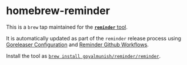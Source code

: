 # homebrew-reminder

This is a `brew` tap maintained for the [**`reminder`** tool](https://github.com/goyalmunish/reminder).

It is automatically updated as part of the `reminder` release process using [Goreleaser Configuration](https://github.com/goyalmunish/reminder/blob/master/.goreleaser.yml) and [Reminder Github Workflows](https://github.com/goyalmunish/reminder/tree/master/.github/workflows).

Install the tool as [`brew install goyalmunish/reminder/reminder`](https://github.com/goyalmunish/reminder#macoslinux-using-homebrewlinuxbrew-recommend).
